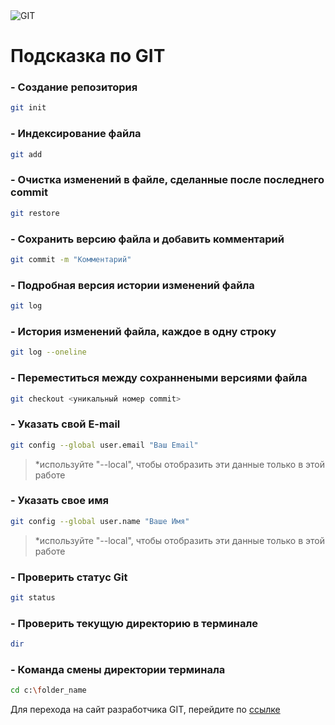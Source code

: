 <image src="https://seeklogo.com//images/G/git-logo-F4A93DAA20-seeklogo.com.png" alt="GIT">

# Подсказка по GIT

### - Создание репозитория
```sh
git init
```
### - Индексирование файла
```sh
git add
```
### - Очистка изменений в файле, сделанные после последнего commit
```sh
git restore
```
### - Сохранить версию файла и добавить комментарий
```sh
git commit -m "Комментарий"
```
### - Подробная версия истории изменений файла
```sh
git log
```
### - История изменений файла, каждое в одну строку
```sh
git log --oneline
```
### - Переместиться между сохраннеными версиями файла
```sh
git checkout <уникальный номер commit>
```
### - Указать свой E-mail
```sh
git config --global user.email "Ваш Email"
```
>*используйте "--local", чтобы отобразить эти данные только в этой работе
### - Указать свое имя
```sh
git config --global user.name "Ваше Имя"
```
>*используйте "--local", чтобы отобразить эти данные только в этой работе
### - Проверить статус Git
```sh
git status
```
### - Проверить текущую директорию в терминале
```sh
dir
```
### - Команда смены директории терминала
```sh
cd c:\folder_name
```

Для перехода на сайт разработчика GIT, перейдите по [ссылке](https://git-scm.com "Официальный сайт Git")